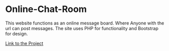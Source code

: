 # Online-Chat-Room
This website functions as an online message board. Where Anyone with the url can post messages. The site uses PHP for functionality and Bootstrap for design.

[Link to the Project](https://message-board.johnnyt001.repl.co/)


